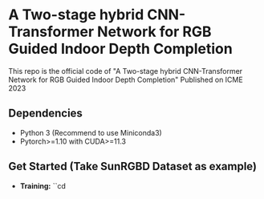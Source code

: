# A Two-stage hybrid CNN-Transformer Network for RGB Guided Indoor Depth Completion
This repo is the official code of "A Two-stage hybrid CNN-Transformer Network for RGB Guided Indoor Depth Completion"
Published on ICME 2023

## Dependencies
* Python 3 (Recommend to use Miniconda3)
* Pytorch>=1.10 with CUDA>=11.3

## Get Started (Take SunRGBD Dataset as example)
* **Training:** ``cd 